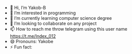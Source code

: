 - 👋 Hi, I’m Yakob-B
- 👀 I’m interested in programming
- 🌱 I’m currently learning computer science degree
- 💞️ I’m looking to collaborate on any project
- 📫 How to reach me throw telegram using this user name https://t.me/Index_012
- 😄 Pronouns: Yakobe
- ⚡ Fun fact: 

<!---
Yakob-B/Yakob-B is a ✨ special ✨ repository because its `README.md` (this file) appears on your GitHub profile.
You can click the Preview link to take a look at your changes.
--->
